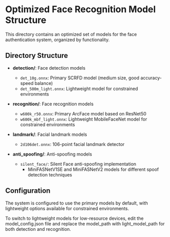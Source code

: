 # Optimized Face Recognition Model Structure

This directory contains an optimized set of models for the face authentication system, organized by functionality.

## Directory Structure

- **detection/**: Face detection models
  - `det_10g.onnx`: Primary SCRFD model (medium size, good accuracy-speed balance)
  - `det_500m_light.onnx`: Lightweight model for constrained environments

- **recognition/**: Face recognition models
  - `w600k_r50.onnx`: Primary ArcFace model based on ResNet50
  - `w600k_mbf_light.onnx`: Lightweight MobileFaceNet model for constrained environments

- **landmark/**: Facial landmark models
  - `2d106det.onnx`: 106-point facial landmark detector

- **anti_spoofing/**: Anti-spoofing models
  - `silent_face/`: Silent Face anti-spoofing implementation
    - MiniFASNetV1SE and MiniFASNetV2 models for different spoof detection techniques

## Configuration

The system is configured to use the primary models by default, with lightweight options available for constrained environments.

To switch to lightweight models for low-resource devices, edit the model_config.json file and replace the model_path with light_model_path for both detection and recognition.
